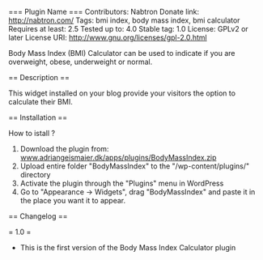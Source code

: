 === Plugin Name ===
Contributors: Nabtron
Donate link: http://nabtron.com/
Tags: bmi index, body mass index, bmi calculator
Requires at least: 2.5
Tested up to: 4.0
Stable tag: 1.0
License: GPLv2 or later
License URI: http://www.gnu.org/licenses/gpl-2.0.html

Body Mass Index (BMI) Calculator can be used to indicate if you are overweight, obese, underweight or normal.

== Description ==

This widget installed on your blog provide your visitors the option to calculate their BMI.

== Installation ==

How to istall ?

1. Download the plugin from: www.adriangeismaier.dk/apps/plugins/BodyMassIndex.zip
2. Upload entire folder "BodyMassIndex" to the "/wp-content/plugins/" directory
3. Activate the plugin through the "Plugins" menu in WordPress
4. Go to "Appearance -> Widgets", drag "BodyMassIndex" and paste it in the place you want it to appear.



== Changelog ==

= 1.0 =
* This is the first version of the Body Mass Index Calculator plugin
